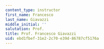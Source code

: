 ```yaml
---
content_type: instructor
first_name: Francesco
last_name: Giavazzi
middle_initial: ''
salutation: Prof.
title: Prof. Francesco Giavazzi
uid: ebd1fbef-31e2-2c70-e39d-86787cf5176a
---
```


